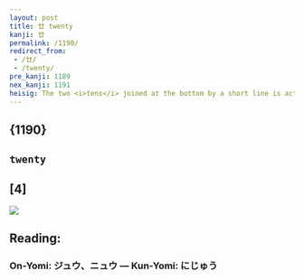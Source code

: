 ```yaml
---
layout: post
title: 廿 twenty
kanji: 廿
permalink: /1190/
redirect_from:
 - /廿/
 - /twenty/
pre_kanji: 1189
nex_kanji: 1191
heisig: The two <i>tens</i> joined at the bottom by a short line is actually the old character for <b>twenty</b>, which we might as well learn since we need its primitive form. It is written the same as <i>salad</i>, except for the shorter final stroke.
---
```


## {1190}

## `twenty`

## [4]

<div class="stroke"><img src="E5BBBF.png" /></div>

## Reading:

### On-Yomi: ジュウ、ニュウ &mdash; Kun-Yomi: にじゅう
